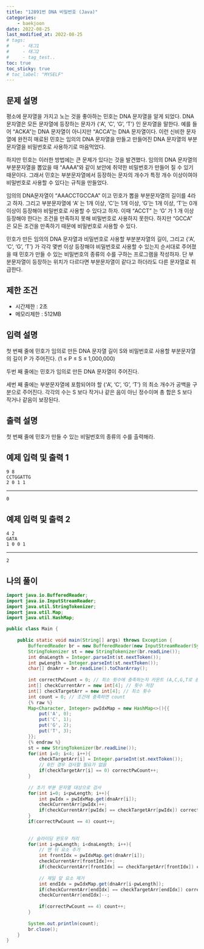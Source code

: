 ```yaml
---
title: "12891번 DNA 비밀번호 (Java)"
categories: 
    - baekjoon
date: 2022-08-25
last_modified_at: 2022-08-25
# tags:
#     - 태그1
#     - 태그2
#     - tag_test..
toc: true
toc_sticky: true
# toc_label: "MYSELF"
---
```

## 문제 설명

평소에 문자열을 가지고 노는 것을 좋아하는 민호는 DNA 문자열을 알게 되었다. DNA 문자열은 모든 문자열에 등장하는 문자가 {‘A’, ‘C’, ‘G’, ‘T’} 인 문자열을 말한다. 예를 들어 “ACKA”는 DNA 문자열이 아니지만 “ACCA”는 DNA 문자열이다. 이런 신비한 문자열에 완전히 매료된 민호는 임의의 DNA 문자열을 만들고 만들어진 DNA 문자열의 부분문자열을 비밀번호로 사용하기로 마음먹었다.

하지만 민호는 이러한 방법에는 큰 문제가 있다는 것을 발견했다. 임의의 DNA 문자열의 부분문자열을 뽑았을 때 “AAAA”와 같이 보안에 취약한 비밀번호가 만들어 질 수 있기 때문이다. 그래서 민호는 부분문자열에서 등장하는 문자의 개수가 특정 개수 이상이여야 비밀번호로 사용할 수 있다는 규칙을 만들었다.

임의의 DNA문자열이 “AAACCTGCCAA” 이고 민호가 뽑을 부분문자열의 길이를 4라고 하자. 그리고 부분문자열에 ‘A’ 는 1개 이상, ‘C’는 1개 이상, ‘G’는 1개 이상, ‘T’는 0개 이상이 등장해야 비밀번호로 사용할 수 있다고 하자. 이때 “ACCT” 는 ‘G’ 가 1 개 이상 등장해야 한다는 조건을 만족하지 못해 비밀번호로 사용하지 못한다. 하지만 “GCCA” 은 모든 조건을 만족하기 때문에 비밀번호로 사용할 수 있다.

민호가 만든 임의의 DNA 문자열과 비밀번호로 사용할 부분분자열의 길이, 그리고 {‘A’, ‘C’, ‘G’, ‘T’} 가 각각 몇번 이상 등장해야 비밀번호로 사용할 수 있는지 순서대로 주어졌을 때 민호가 만들 수 있는 비밀번호의 종류의 수를 구하는 프로그램을 작성하자. 단 부분문자열이 등장하는 위치가 다르다면 부분문자열이 같다고 하더라도 다른 문자열로 취급한다.

## 제한 조건

- 시간제한 : 2초
- 메모리제한 : 512MB

## 입력 설명

첫 번째 줄에 민호가 임의로 만든 DNA 문자열 길이 S와 비밀번호로 사용할 부분문자열의 길이 P 가 주어진다. (1 ≤ P ≤ S ≤ 1,000,000)

두번 째 줄에는 민호가 임의로 만든 DNA 문자열이 주어진다.

세번 째 줄에는 부분문자열에 포함되어야 할 {‘A’, ‘C’, ‘G’, ‘T’} 의 최소 개수가 공백을 구분으로 주어진다. 각각의 수는 S 보다 작거나 같은 음이 아닌 정수이며 총 합은 S 보다 작거나 같음이 보장된다.

## 출력 설명

첫 번째 줄에 민호가 만들 수 있는 비밀번호의 종류의 수를 출력해라.

## 예제 입력 및 출력 1

    9 8
    CCTGGATTG
    2 0 1 1
<hr>

    0

## 예제 입력 및 출력 2

    4 2
    GATA
    1 0 0 1
<hr>

    2

## 나의 풀이

```java
import java.io.BufferedReader;
import java.io.InputStreamReader;
import java.util.StringTokenizer;
import java.util.Map;
import java.util.HashMap;

public class Main {
        
    public static void main(String[] args) throws Exception {
        BufferedReader br = new BufferedReader(new InputStreamReader(System.in));
        StringTokenizer st = new StringTokenizer(br.readLine());
        int dnaLength = Integer.parseInt(st.nextToken());
        int pwLength = Integer.parseInt(st.nextToken());
        char[] dnaArr = br.readLine().toCharArray();
        
        int correctPwCount = 0; // 최소 횟수에 충족하는지 카운트 (A,C,G,T로 총 4가 나와야함)
        int[] checkCurrentArr = new int[4]; // 횟수 저장
        int[] checkTargetArr = new int[4]; // 최소 횟수
        int count = 0; // 조건에 충족하면 count
        {% raw %}
        Map<Character, Integer> pwIdxMap = new HashMap<>(){{
            put('A', 0);
            put('C', 1);
            put('G', 2);
            put('T', 3);
        }};
        {% endraw %}
        st = new StringTokenizer(br.readLine());
        for(int i=0; i<4; i++){
            checkTargetArr[i] = Integer.parseInt(st.nextToken());
            // 0인 경우 검사할 필요가 없음
            if(checkTargetArr[i] == 0) correctPwCount++;    
        }
        
        // 초기 부분 문자열 대상으로 검사
        for(int i=0; i<pwLength; i++){
            int pwIdx = pwIdxMap.get(dnaArr[i]);
            checkCurrentArr[pwIdx]++;
            if(checkCurrentArr[pwIdx] == checkTargetArr[pwIdx]) correctPwCount++;
        }
        if(correctPwCount == 4) count++;
        
        
        // 슬라이딩 윈도우 처리
        for(int i=pwLength; i<dnaLength; i++){
            // 맨 뒤 요소 추가
            int frontIdx = pwIdxMap.get(dnaArr[i]);
            checkCurrentArr[frontIdx]++;
            if(checkCurrentArr[frontIdx] == checkTargetArr[frontIdx]) correctPwCount++;
            
            // 제일 앞 요소 제거
            int endIdx = pwIdxMap.get(dnaArr[i-pwLength]);
            if(checkCurrentArr[endIdx] == checkTargetArr[endIdx]) correctPwCount--;
            checkCurrentArr[endIdx]--;
            
            if(correctPwCount == 4) count++;
        }
        
        System.out.println(count);
        br.close();
    }
}
```